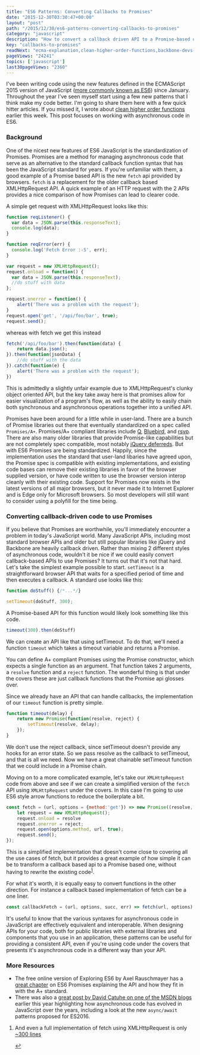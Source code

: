 ```yaml
---
title: "ES6 Patterns: Converting Callbacks to Promises"
date: "2015-12-30T03:30:47+00:00"
layout: "post"
path: "/2015/12/30/es6-patterns-converting-callbacks-to-promises"
category: "javascript"
description: "How to convert a callback driven API to a Promise-based one"
key: "callbacks-to-promises"
readNext: "ecma-explanation,clean-higher-order-functions,backbone-devs-react"
pageViews: "24241"
topics: ['javascript']
last30pageViews: "2360"
---
```


<div class="explanation">
I've been writing code using the new features defined in the ECMAScript 2015 version of JavaScript (<a href="http://benmccormick.org/2015/09/14/es5-es6-es2016-es-next-whats-going-on-with-javascript-versioning/">more commonly known as ES6</a>) since January.  Throughout the year I've seen myself start using a few new patterns that I think make my code better.  I'm going to share them here with a few quick hitter articles.  If you missed it, I wrote about <a href="http://benmccormick.org/2015/11/30/es6-patterns-clean-higher-order-functions/">clean higher order functions</a> earlier this week.  This post focuses on working with asynchronous code in ES6.  
</div>


### Background

One of the nicest new features of ES6 JavaScript is the standardization of Promises.  Promises are a method for managing asynchronous code that serve as an alternative to the standard callback function syntax that has been the JavaScript standard for years.  If you're unfamiliar with them, a good example of a Promise based API is the new `fetch` api provided by browsers.  `fetch` is a replacement for the older callback based XMLHttpRequest API.  A quick example of an HTTP request with the 2 APIs provides a nice comparison of how Promises can lead to clearer code.

A simple get request with XMLHttpRequest looks like this:

```javascript
function reqListener() {  
  var data = JSON.parse(this.responseText);  
  console.log(data);  
}

function reqError(err) {  
  console.log('Fetch Error :-S', err);  
}

var request = new XMLHttpRequest();  
request.onload = function() {
  var data = JSON.parse(this.responseText);  
  //do stuff with data
};  

request.onerror = function() {
    alert('There was a problem with the request');
}
request.open('get', '/api/foo/bar', true);  
request.send();
```

whereas with fetch we get this instead

```javascript
fetch('/api/foo/bar').then(function(data) {
    return data.json();
}).then(function(jsonData) {
    //do stuff with the data
}).catch(function(e) {
    alert('There was a problem with the request');
})
```

This is admittedly a slightly unfair example due to XMLHttpRequest's clunky object oriented API, but the key take away here is that promises allow for easier visualization of a program's flow, as well as the ability to easily chain both synchronous and asynchronous operations together into a unified API.

Promises have been around for a little while in user-land.  There are a bunch of Promise libraries out there that eventually standardized on a spec called `Promises/A+`.  Promises/A+ compliant libraries include [Q][q], [Bluebird][bluebird], and [rsvp][rsvp].  There are also many older libraries that provide Promise-like capabilities but are not completely spec compatible, most notably [jQuery deferreds][jqd].  But with ES6 Promises are being standardized.  Happily, since the implementation uses the standard that user-land libaries have agreed upon, the Promise spec is compatible with existing implementations, and existing code bases can remove their existing libraries in favor of the browser supplied version, or have code written to use the browser version interop cleanly with their existing code.  Support for Promises now exists in the latest versions of all major browsers, but it never made it to Internet Explorer and is Edge only for Microsoft browsers.  So most developers will still want to consider using a polyfill for the time being.

### Converting callback-driven code to use Promises

If you believe that Promises are worthwhile, you'll immediately encounter a problem in today's JavaScript world.  Many JavaScript APIs, including most standard browser APIs and older but still popular libraries like jQuery and Backbone are heavily callback driven.  Rather than mixing 2 different styles of asynchronous code, wouldn't it be nice if we could easily convert callback-based APIs to use Promises?  It turns out that it's not that hard.  Let's take the simplest example possible to start.  `setTimeout` is a straightforward browser API that waits for a specified period of time and then executes a callback.  A standard use looks like this:

```javascript
function doStuff() {/*...*/}

setTimeout(doStuff, 300);
```

A Promise-based API for this function would likely look something like this code.

```javascript
timeout(300).then(doStuff)
```

We can create an API like that using setTimeout.  To do that, we'll need a function `timeout` which takes a timeout variable and returns a Promise.  

You can define A+ compliant Promises using the Promise constructor, which expects a single function as an argument.  That function takes 2 arguments, a `resolve` function and a `reject` function.  The wonderful thing is that under the covers these are just callback functions that the Promise api glosses over.  

Since we already have an API that can handle callbacks, the implementation of our `timeout` function is pretty simple.

```javascript
function timeout(delay) {
    return new Promise(function(resolve, reject) {
        setTimeout(resolve, delay);
    });
}
```

We don't use the reject callback, since setTimeout doesn't provide any hooks for an error state. So we pass resolve as the callback to setTimeout, and that is all we need.  Now we have a great chainable setTimeout function that we could include in a Promise chain.

Moving on to a more complicated example, let's take our `XMLHttpRequest` code from above and see if we can create a simplified version of the `fetch` API using `XMLHttpRequest` under the covers.  In this case I'm going to use ES6 style arrow functions to reduce the boilerplate a bit.

```javascript
const fetch = (url, options = {method:'get'}) => new Promise((resolve, reject) => {
    let request = new XMLHttpRequest();  
    request.onload = resolve
    request.onerror = reject;
    request.open(options.method, url, true);  
    request.send();
});
```

This is a simplified implementation that doesn't come close to covering all the use cases of fetch, but it provides a great example of how simple it can be to transform a callback based api to a Promise based one, without having to rewrite the existing code<sup id="fnref:1">[1](#fn:1)</sup>.   

For what it's worth, it is equally easy to convert functions in the other direction.  For instance a callback based implementation of fetch can be a one liner.

```javascript
const callbackFetch = (url, options, succ, err) => fetch(url, options).then(succ).catch(err);
```

It's useful to know that the various syntaxes for asynchronous code in JavaScript are effectively equivalent and interoperable.  When designing APIs for your code, both for public libraries with external libraries and components that you use in an application, these patterns can be useful for providing a consistent API, even if you're using code under the covers that presents it's asynchronous code in a different way than your API.  


### More Resources

- The free online version of Exploring ES6 by Axel Rauschmayer has a [great chapter][exploringjs] on ES6 Promises explaining the API and how they fit in with the A+ standard.
- There was also a [great post by David Catuhe on one of the MSDN blogs][asynccity] earlier this year highlighting how asynchronous code has evolved in JavaScript over the years, including a look at the new `async/await` patterns proposed for ES2016.

<div class="footnotes">
<ol>
    <li class="footnote" id="fn:1">
        <p>
        And even a full implementation of fetch using XMLHttpRequest is only<a href="https://github.com/github/fetch/blob/master/fetch.js"> ~300 lines</a>
        </p>
        <a href="#fnref:1" title="return to article"> ↩</a></p>
    </li>
</ol>
</div>


[jqpromise]: http://abdulapopoola.com/2014/12/12/the-differences-between-jquery-deferreds-and-the-promisesa-spec/
[exploringjs]: http://exploringjs.com/es6/ch_promises.html
[q]: https://github.com/kriskowal/q
[bluebird]: https://github.com/petkaantonov/bluebird
[rsvp]: https://github.com/tildeio/rsvp.js
[jqd]: https://api.jquery.com/category/deferred-object/
[asynccity]: http://blogs.msdn.com/b/eternalcoding/archive/2015/09/30/javascript-goes-to-asynchronous-city.aspx
[doublefuncs]: http://benmccormick.org/2015/11/30/es6-patterns-clean-higher-order-functions/
